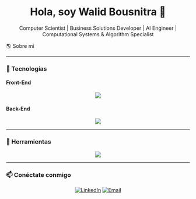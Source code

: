 
<h1 align="center">Hola, soy Walid Bousnitra 👋</h1>
<p align="center">
  Computer Scientist | Business Solutions Developer | AI Engineer | Computational Systems & Algorithm Specialist
</p>
<p align="left>
<h1>Mi lista con guiones</h1>

    <ul>
        <li>- Primer elemento</li>
        <li>- Segundo elemento</li>
        <li>- Tercer elemento</li>
        <li>- Cuarto elemento</li>
    </ul>
</p>
---

### 🌎 Sobre mí



---

### 🚀 Tecnologías

#### Front-End

<p align="center">
  <a href="https://skillicons.dev">
 <img src="https://skillicons.dev/icons?i=bootstrap,html,css,js,nodejs" />
  </a>
</p>

#### Back-End

<p align="center">
  <a href="https://skillicons.dev">
  <img src="https://skillicons.dev/icons?i=python,django,selenium,java,azure,bash,c,cpp,postgres,haskell" />
  </a>
</p>

---

### 🚀 Herramientas

<p align="center">
  <a href="https://skillicons.dev">
 <img src="https://skillicons.dev/icons?i=idea,eclipse,linux,matlab,visualstudio,vscode,androidstudio,firebase,git,github,ai,ps,notion"/>
  </a>
</p>

---

### 📫 Conéctate conmigo

<p align="center">
  <a href="https://linkedin.com/in/walid-bousnitra/"><img src="https://img.shields.io/badge/LinkedIn-blue?style=for-the-badge&logo=linkedin" alt="LinkedIn" /></a>
  <a href="mailto:walidbousnitra@hotmail.com"><img src="https://img.shields.io/badge/Email-red?style=for-the-badge&logo=gmail" alt="Email" /></a>
</p>
